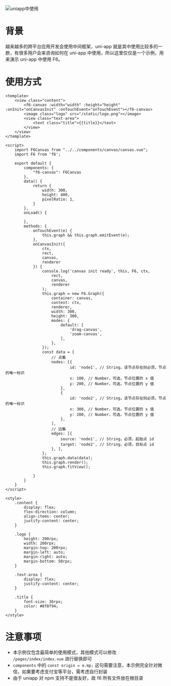 ![uniapp中使用](https://gw.alipayobjects.com/mdn/rms_5c3b4a/afts/img/A*RaRtT6YnGPMAAAAAAAAAAAAAARQnAQ)

# 背景

越来越多的跨平台应用开发会使用中间框架，uni-app 就是其中使用比较多的一款，有很多用户会来咨询如何在 uni-app 中使用，所以这里仅仅是一个示例，用来演示 uni-app 中使用 F6。

# 使用方式

```
<template>
	<view class="content">
		<f6-canvas :width="width" :height="height" :onInit="onCanvasInit" :onTouchEvent="onTouchEvent"></f6-canvas>
		<image class="logo" src="/static/logo.png"></image>
		<view class="text-area">
			<text class="title">{{title}}</text>
		</view>
	</view>
</template>

<script>
	import F6Canvas from "../../components/canvas/canvas.vue";
	import F6 from 'f6';

	export default {
		components: {
			"f6-canvas": F6Canvas
		},
		data() {
			return {
				width: 300,
				height: 400,
				pixelRatio: 1,
			}
		},
		onLoad() {

		},
		methods: {
			onTouchEvent(e) {
				this.graph && this.graph.emitEvent(e);
			},
			onCanvasInit({
				ctx,
				rect,
				canvas,
				renderer
			}) {
				console.log('canvas init ready', this, F6, ctx,
					rect,
					canvas,
					renderer
				);
				this.graph = new F6.Graph({
					container: canvas,
					context: ctx,
					renderer,
					width: 300,
					height: 300,
					modes: {
						default: [
							'drag-canvas',
							'zoom-canvas',
						],
					},
				});
				const data = {
					// 点集
					nodes: [{
							id: 'node1', // String，该节点存在则必须，节点的唯一标识
							x: 100, // Number，可选，节点位置的 x 值
							y: 200, // Number，可选，节点位置的 y 值
						},
						{
							id: 'node2', // String，该节点存在则必须，节点的唯一标识
							x: 300, // Number，可选，节点位置的 x 值
							y: 200, // Number，可选，节点位置的 y 值
						},
					],
					// 边集
					edges: [{
						source: 'node1', // String，必须，起始点 id
						target: 'node2', // String，必须，目标点 id
					}, ],
				};
				this.graph.data(data);
				this.graph.render();
				this.graph.fitView();

			}
		}
	}
</script>

<style>
	.content {
		display: flex;
		flex-direction: column;
		align-items: center;
		justify-content: center;
	}

	.logo {
		height: 200rpx;
		width: 200rpx;
		margin-top: 200rpx;
		margin-left: auto;
		margin-right: auto;
		margin-bottom: 50rpx;
	}

	.text-area {
		display: flex;
		justify-content: center;
	}

	.title {
		font-size: 36rpx;
		color: #8f8f94;
	}
</style>

```

# 注意事项

- 本示例仅包含最简单的使用模式，其他模式可以修改 `/pages/index/index.vue` 进行替换即可
- `components` 中的 `const origin = e.mp;` 这句需要注意，本示例完全针对微信，如果要考虑支付宝等平台，需考虑自行封装
- 由于 uniapp 对 npm 支持不是很友好，故 f6 所有文件放在根目录
